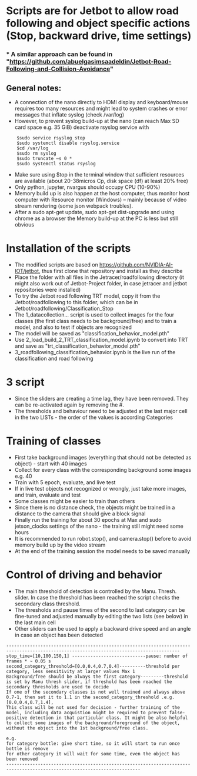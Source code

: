 # Scripts are for Jetbot to allow road following and object specific actions (Stop, backward drive, time settings)
### * A similar approach can be found in "https://github.com/abuelgasimsaadeldin/Jetbot-Road-Following-and-Collision-Avoidance" 

## General notes:
* A connection of the nano directly to HDMI display and keyboard/mouse requires too many resources and might lead to system crashes or error messages that inflate syslog (check /var/log)
* However, to prevent syslog build-up at the nano (can reach Max SD card space e.g. 35 GiB) deactivate rsyslog service with 

```
    $sudo service rsyslog stop
    $sudo systemctl disable rsyslog.service
    $cd /var/log
    $sudo rm syslog
    $sudo truncate –s 0 *
    $sudo systemctl status rsyslog  
```



* Make sure using $top in the terminal window that sufficient resources are available (about 20-38micros Cp, disk space (df) at least 20% free)
* Only python, jupyter, nvargus should occupy CPU (10-90%)
* Memory build up is also happen at the host computer, thus monitor host computer with Resource monitor (Windows) – mainly because of video stream rendering (some json webpack troubles).
* After a sudo apt-get update, sudo apt-get dist-upgrade and using chrome as a browser the Memory build-up at the PC is less but still obvious

# Installation of the scripts

* The modified scripts are based on https://github.com/NVIDIA-AI-IOT/jetbot, thus first clone that repository and install as they describe
* Place the folder with all files in the Jetracer/roadfollowing directory (it might also work out of Jetbot-Project folder, in case jetracer and jetbot repositories were installed)
* To try the Jetbot road following TRT model, copy it from the Jetbot/roadfollowing to this folder, which can be in Jetbot/roadfollowing/Classification_Stop
* The 1_datacollection... script is used to collect images for the four classes (the first class needs to be background/free) and to train a model, and also to test if objects are recognized
* The model will be saved as "classification_behavior_model.pth"
* Use 2_load_build_2_TRT_classification_model.ipynb to convert into TRT and save as "trt_classification_behavior_model.pth"
* 3_roadfollowing_classification_behavior.ipynb is the live run of the classification and road following

# 3 script
* Since the sliders are creating a time lag, they have been removed. They can be re-activated again by removing the #.
* The thresholds and behaviour need to be adjusted at the last major cell in the two LISTs - the order of the values is according  Categories

# Training of classes
* First take background images (everything that should not be detected as object) - start with 40 images
* Collect for every class with the corresponding background some images e.g. 40
* Train with 5 epoch, evaluate, and live test
* If in live test objects not recognized or wrongly, just take more images, and train, evaluate and test
* Some classes might be easier to train than others
* Since there is no distance check, the objects might be trained in a distance to the camera that should give a block signal
* Finally run the training for about 30 epochs at Max and sudo jetson_clocks settings of the nano - the training still might need some hours
* It is recommended to run robot.stop(), and camera.stop() before to avoid memory build up by the video stream
* At the end of the training session the model needs to be saved manually

# Control of driving and behavior
* The main threshold of detection is controlled by the Manu. Thresh. slider. In case the threshold has been reached the script checks the secondary class threshold.
* The thresholds and pause times of the second to last category can be fine-tuned and adjusted manually by editing the two lists (see below) in the last main cell
* Other sliders can be used to apply a backward drive speed and an angle in case an object has been detected


```
----------------------------------------------------------------------------------------------------------------------------------------
stop_time=[10,100,150,1] ----------------------------pause: number of frames * ~ 0.05 s
second_category_threshold=[0.0,0.4,0.7,0.4]----------threshold per category, less sensitivity at larger values Max 1 
Background/free should be always the first category---------threshold is set by Manu thresh slider, if threshold has been reached the secondary thresholds are used to decide
If one of the secondary classes is not well trained and always above 0.7-1, then set it to 1.1 in the second_category_threshold .e.g. [0.0,0.4,0.7,1.4], 
This class will be not used for decision - further training of the model, including data acquistion might be required to prevent false-positive detection in that particular class. It might be also helpful to collect some images of the background/foreground of the object, without the object into the 1st background/free class.

e.g.
for category bottle: give short time, so it will start to run once bottle is remove
for other category it will wait for some time, even the object has been removed
-------------------------------------------------------------------------------------------------------------------------
```




